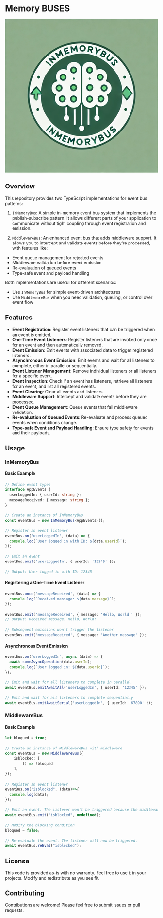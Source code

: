 # Memory BUSES

![alt text](image.png)

## Overview
This repository provides two TypeScript implementations for event bus patterns:

1. `InMemoryBus`: A simple in-memory event bus system that implements the publish-subscribe pattern. It allows different parts of your application to communicate without tight coupling through event registration and emission.

2. `MiddlewareBus`: An enhanced event bus that adds middleware support. It allows you to intercept and validate events before they're processed, with features like:
  - Event queue management for rejected events
  - Middleware validation before event emission
  - Re-evaluation of queued events
  - Type-safe event and payload handling

Both implementations are useful for different scenarios:
- Use `InMemoryBus` for simple event-driven architectures
- Use `MiddlewareBus` when you need validation, queuing, or control over event flow

## Features

- **Event Registration**: Register event listeners that can be triggered when an event is emitted.
- **One-Time Event Listeners**: Register listeners that are invoked only once for an event and then automatically removed.
- **Event Emission**: Emit events with associated data to trigger registered listeners.
- **Asynchronous Event Emission**: Emit events and wait for all listeners to complete, either in parallel or sequentially.
- **Event Listener Management**: Remove individual listeners or all listeners for a specific event.
- **Event Inspection**: Check if an event has listeners, retrieve all listeners for an event, and list all registered events.
- **Event Clearing**: Clear all events and listeners.
- **Middleware Support**: Intercept and validate events before they are processed.
- **Event Queue Management**: Queue events that fail middleware validation.
- **Re-evaluation of Queued Events**: Re-evaluate and process queued events when conditions change.
- **Type-safe Event and Payload Handling**: Ensure type safety for events and their payloads.

## Usage

### InMemoryBus

#### Basic Example

```typescript
// Define event types
interface AppEvents {
  userLoggedIn: { userId: string };
  messageReceived: { message: string };
}

// Create an instance of InMemoryBus
const eventBus = new InMemoryBus<AppEvents>();

// Register an event listener
eventBus.on('userLoggedIn', (data) => {
  console.log(`User logged in with ID: ${data.userId}`);
});

// Emit an event
eventBus.emit('userLoggedIn', { userId: '12345' });

// Output: User logged in with ID: 12345
```

#### Registering a One-Time Event Listener

```typescript
eventBus.once('messageReceived', (data) => {
  console.log(`Received message: ${data.message}`);
});

eventBus.emit('messageReceived', { message: 'Hello, World!' });
// Output: Received message: Hello, World!

// Subsequent emissions won't trigger the listener
eventBus.emit('messageReceived', { message: 'Another message' });
```

#### Asynchronous Event Emission

```typescript
eventBus.on('userLoggedIn', async (data) => {
  await someAsyncOperation(data.userId);
  console.log(`User logged in: ${data.userId}`);
});

// Emit and wait for all listeners to complete in parallel
await eventBus.emitAwaitAll('userLoggedIn', { userId: '12345' });

// Emit and wait for all listeners to complete sequentially
await eventBus.emitAwaitSerial('userLoggedIn', { userId: '67890' });
```

### MiddlewareBus

#### Basic Example

```typescript
let bloqued = true;

// Create an instance of MiddlewareBus with middleware
const eventBus = new MiddlewareBus({
    isblocked: [
        () => !bloqued
    ],
});

// Register an event listener
eventBus.on("isblocked", (data)=>{
  console.log(data); 
});

// Emit an event. The listener won't be triggered because the middleware blocks it.
await eventBus.emit("isblocked", undefined);

// Modify the blocking condition
bloqued = false;

// Re-evaluate the event. The listener will now be triggered.
await eventBus.reEval("isblocked");
```


## License

This code is provided as-is with no warranty. Feel free to use it in your projects. Modify and redistribute as you see fit.

## Contributing
Contributions are welcome! Please feel free to submit issues or pull requests.
